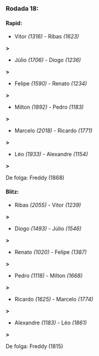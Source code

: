 ### Rodada 18:

#### Rapid:

* Vitor *(1316)*     -     Ribas *(1623)*

 **>** 
* Júlio *(1706)*     -     Diogo *(1236)*

 **>** 
* Felipe *(1590)*     -     Renato *(1234)*

 **>** 
* Milton *(1892)*     -     Pedro *(1183)*

 **>** 
* Marcelo *(2018)*     -     Ricardo *(1771)*

 **>** 
* Léo *(1933)*     -     Alexandre *(1154)*

 **>** 

De folga: Freddy (1868)

#### Blitz:

* Ribas *(2055)*     -     Vitor *(1239)*

 **>** 
* Diogo *(1493)*     -     Júlio *(1546)*

 **>** 
* Renato *(1020)*     -     Felipe *(1387)*

 **>** 
* Pedro *(1118)*     -     Milton *(1668)*

 **>** 
* Ricardo *(1625)*     -     Marcelo *(1774)*

 **>** 
* Alexandre *(1183)*     -     Léo *(1861)*

 **>** 

De folga: Freddy (1815)

